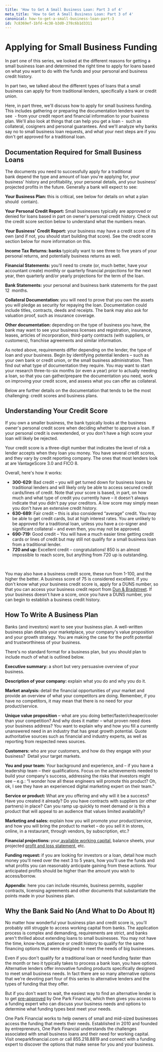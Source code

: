 ```yaml
---
title: 'How to Get A Small Business Loan: Part 3 of 4'
meta_title: 'How to Get A Small Business Loan: Part 3 of 4'
canonical: how-to-get-a-small-business-loan-part-3
id: 7c8369ef-1bfd-4c38-b3d0-278c6b1d3311
---
```

<h1>Applying for Small Business Funding</h1>

<p>In part one of this series, we looked at the different reasons for getting a small business loan and determined the right time to apply for loans based on what you want to do with the funds and your personal and business credit history.</p>

<p>In part two, we talked about the different types of loans that a small business can apply for from traditional lenders, specifically a bank or credit union.</p>

<p>Here, in part three, we'll discuss how to apply for small business funding. This includes gathering or preparing the documentation lenders want to see&nbsp; - from your credit report and financial information to your business plan. We'll also look at things that can help you get a loan -&nbsp; such as collateral, cosigners and personal guarantees. And we'll analyze why banks say no to small business loan requests, and what your next steps are if you don't get approved for a traditional loan.</p>

<h2>Documentation Required for Small Business Loans</h2>

<p>The documents you need to successfully apply for a traditional bank&nbsp;depend the type and amount of loan you're applying for, your business' history and profitability, your personal details, and your business' projected profits in the future. Generally a bank will expect to see:</p>
<p><strong>Your Business Plan: </strong>this is critical, see below for details on what a plan should&nbsp; contain).</p>
<p><strong>Your Personal Credit Report: </strong>Small businesses typically are approved or denied for loans based in part on owner's personal credit history. Check out the credit score section below to understand what the numbers mean.</p>
<p><strong>Your Business' Credit Report:</strong> your business may have a credit score of its own (and if not, you should start building that score). See the credit score section below for more information on this.</p>
<p><strong>Income Tax Returns: banks </strong>typically want to see three to five years of your personal returns, and potentially business returns as well.</p>
<p><strong>Financial Statements: </strong>you'll need to create (or, much better, have your accountant create) monthly or quarterly financial <em>projections</em> for the next year, then quarterly and/or yearly projections for the term of the loan.</p>
<p><strong>Bank Statements:</strong> your personal and business bank statements&nbsp;for the past 12&nbsp; months.</p>
<p><strong>Collateral Documentation:</strong> you will need to prove that you own the assets you will pledge as security for repaying the loan. Documentation could include titles, contracts, deeds and receipts. The bank may also ask for valuation proof, such as insurance coverage.</p>
<p><strong>Other documentation: </strong>depending on the type of business you have, the bank may want to see your business licenses and registration, insurance, leases, articles of incorporation, third-party contracts (with suppliers, or customers), franchise agreements and similar information.</p>
<p>As noted above, requirements differ depending on the lender, the type of loan and your business. Begin by identifying potential lenders &ndash; such as your own bank or credit union, or the small business administration. Then find out what type of documentation they require. You may want to start your research three-to-six months (or even a year) prior to actually needing a loan, so that you can gather/prepare the documentation you need, work on improving your credit score, and assess what you can offer as collateral.</p>
<p>Below are further details on the documentation that tends to be the most challenging: credit scores and business plans.</p>

<h2>Understanding Your Credit Score</h2>

<p>If you own a smaller business, the bank typically looks at the business owner's personal credit score when deciding whether to approve a loan. If your personal credit is overextended, or you don't have a high score your loan will likely be rejected.</p>
<p>Your credit score is a three-digit number that indicates the level of risk a lender accepts when they loan you money. You have several credit scores, and they vary by credit reporting company. The ones that most lenders look at are VantageScore 3.0 and FICO 8.</p>
<p>Overall, here's how it works:</p>

<ul>
<li><strong>300-629:&nbsp;</strong>Bad credit &ndash; you will get turned down for business loans by traditional lenders and will likely only be able to access secured credit cards/lines of credit. Note that your score is based, in part, on how much and what type of credit you currently have &ndash; it doesn't always indicate that you didn't pay your creditors. A low score may simply mean you don't have an extensive credit history.</li>
<li><strong>630-689:&nbsp;</strong>Fair credit &ndash; this is also considered &ldquo;average&rdquo; credit. You may be able to get credit cards, but at high interest rates. You are unlikely to be approved for a traditional loan, unless you have a co-signer and significant collateral &ndash; and even then, you may not be approved.</li>
<li><strong>690-719:&nbsp;</strong>Good credit &ndash; You will have a much easier time getting credit cards or lines of credit but may still not qualify for a small business loan from a traditional lender.</li>
<li><strong>720 and up:&nbsp;</strong>Excellent credit &ndash; congratulations! 850 is an almost impossible to reach score, but anything from 720 up is outstanding.</li>
</ul>
<br>
<p>You may also have a business credit score, these run from 1-100, and the higher the better. A business score of 75 is considered excellent. If you don't know what your business credit score is, apply for a DUNS number, so that you can access your business credit report from&nbsp;<a href="https://iupdate.dnb.com/iUpdate/viewiUpdateHome.htm;jsessionid=A9C87768E3F759B25ADE4330A2D1BE0F.app2">Dun &amp; Bradstreet</a>. If your business doesn't have a score, once you have a DUNS number, you can begin to establish a business credit history.</p>

<h2>How To Write A Business Plan</h2>

<p>Banks (and investors) want to see your business plan. A well-written business plan details your marketplace, your company's value proposition and your growth strategy. You are making the case for the profit potential and trustworthiness of your business.</p>
<p>There's no standard format for a business plan, but you should plan to include much of what is outlined below.</p>
<p><strong>Executive summary:</strong> a short but very persuasive overview of your business.</p>
<p><strong>Description of your company: </strong>explain what you do and why you do it.</p>
<p><strong>Market analysis: </strong>detail the financial opportunities of your market and provide an overview of what your competitors are doing. Remember, if you have no competitors, it may mean that there is no need for your product/service.</p>
<p><strong>Unique value proposition</strong> &ndash; what are you doing better/faster/cheaper/cooler than your competition? And why does it matter &ndash; what proven need does your business address? You want to explain why and how you fill a currently unanswered need in an industry that has great growth potential. Quote authoritative sources such as financial and industry experts, as well as reporting from respected news sources. &nbsp;</p>
<p><strong>Customers: </strong>who are your customers, and how do they engage with your business?&nbsp; Detail your target markets.</p>
<p><strong>You and your team:</strong> Your background and experience, and &ndash; if you have a leadership team &ndash; their qualifications. Focus on the achievements needed to build your company's success, addressing the risks that investors might see &ndash; e.g.: &ldquo;I wonder how all these engineers will promote this product? Oh, ok, I see they have an experienced digital marketing expert on their team.&rdquo;</p>
<p><strong>Service or product: </strong>What are you offering and why will it be a success? Have you created it already? Do you have contracts with suppliers (or other partners) in place? Can you ramp up quickly to meet demand or is this a product that will appeal to an audience that values limited availability?</p>
<p><strong>Marketing and sales: </strong>explain how you will promote your product/service, and how you will bring the product to market &ndash; do you sell it in stores, online, in a restaurant, through vendors, by subscription, etc.? &nbsp;</p>
<p><strong>Financial projections: </strong>your<a href="https://www.oneparkfinancial.com/blog/working-capital-matters-to-a-small-business-owner"> available working capital</a>, balance sheets, your projected <a href="https://www.oneparkfinancial.com/blog/understanding-your-small-business-profit-and-loss-statement">profit and loss statement</a>, etc.</p>
<p><strong>Funding request: </strong>if you are looking for investors or a loan, detail how much money you'll need over the next 3 to 5 years, how you'll use the funds and what profits you can reasonably anticipate gaining from these actions. Your anticipated profits should be higher than the amount you wish to access/borrow.</p>
<p><strong>Appendix</strong>: here you can include résumés, business permits, supplier contracts, licensing agreements and other documents that substantiate the points made in your business plan.</p>

<h2>Why the Bank Said No (And What to Do About It)</h2>

<p>No matter how wonderful your business plan and credit score is, you'll probably still struggle to access working capital from banks. The application process is complex and demanding, requirements are strict, and banks aren't thrilled about extending loans to small businesses. You may not have the time, know-how, patience or credit history to qualify for the same financing options that were designed to meet the needs of big businesses.</p>
<p>Even if you don't qualify for a traditional loan or need funding faster than the month or two it typically takes to process a bank loan, you have options. Alternative lenders offer innovative funding products specifically designed to meet small business needs. In fact there are so many alternative options that we're devoting part four of this series to alternative lenders and the types of funding that they offer.</p>
<p>But if you don't want to wait, the easiest way to find an alternative lender is to get <a href="https://www.oneparkfinancial.com/pre-qualification">pre-approved</a> by One Park Financial, which then gives you access to a funding expert who can discuss your business needs and options to determine what funding types best meet your needs.</p>
<p>One Park Financial works to help owners of small and mid-sized businesses access the funding that meets their needs. Established in 2010 and founded by entrepreneurs, One Park Financial understands the challenges associated with small business loans and their need for working capital. Visit oneparkfinancial.com or call 855.218.8819 and connect with a funding expert to discover the options that make sense for you and your business.</p>